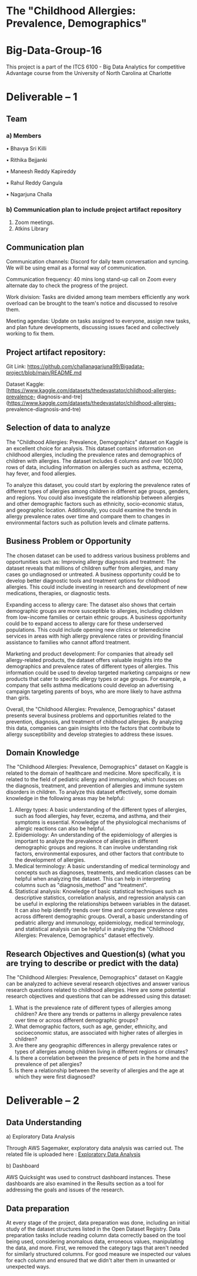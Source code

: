 # The "Childhood Allergies: Prevalence, Demographics"
# Big-Data-Group-16
This project is a part of the ITCS 6100 - Big Data Analytics for competitive Advantage course from the University of North Carolina at Charlotte
# Deliverable – 1


## 	Team

### a)	Members
•	Bhavya Sri Killi

•	Rithika Bejjanki

•	Maneesh Reddy Kapireddy

•	Rahul Reddy Gangula

•	Nagarjuna Challa


### b)	Communication plan to include project artifact repository

1.	Zoom meetings.
2.	Atkins Library

## 	Communication plan

Communication channels: Discord for daily team conversation and syncing. We will be using email as a formal way of communication.

Communication frequency: 40 mins long stand-up call on Zoom every alternate day to check the progress of the project.

Work division: Tasks are divided among team members efficiently any work overload can be brought to the team's notice and discussed to resolve them.

Meeting agendas: Update on tasks assigned to everyone, assign new tasks, and plan future developments, discussing issues faced and collectively working to fix them.

## Project artifact repository:

Git Link: https://github.com/challanagarjuna99/Bigadata-project/blob/main/README.md

Dataset
Kaggle: [https://www.kaggle.com/datasets/thedevastator/childhood-allergies-prevalence- diagnosis-and-tre](https://www.kaggle.com/datasets/thedevastator/childhood-allergies- prevalence-diagnosis-and-tre)


## 	Selection of data to analyze

The "Childhood Allergies: Prevalence, Demographics" dataset on Kaggle is an excellent choice for analysis. This dataset contains information on childhood allergies, including the prevalence rates and demographics of children with allergies. The dataset includes 6 columns and over 100,000 rows of data, including information on allergies such as asthma, eczema, hay fever, and food allergies.

To analyze this dataset, you could start by exploring the prevalence rates of different types of allergies among children in different age groups, genders, and regions. You could also investigate the relationship between allergies and other demographic factors such as ethnicity, socio-economic status, and geographic location. Additionally, you could examine the trends in allergy prevalence rates over time and compare them to changes in environmental factors such as pollution levels and climate patterns.

##  Business Problem or Opportunity

The chosen dataset can be used to address various business problems and opportunities such as:
Improving allergy diagnosis and treatment: The dataset reveals that millions of children suffer from allergies, and many cases go undiagnosed or untreated. A business opportunity could be to develop better diagnostic tools and treatment options for childhood allergies. This could include investing in research and development of new medications, therapies, or diagnostic tests.

Expanding access to allergy care: The dataset also shows that certain demographic groups are more susceptible to allergies, including children from low-income families or certain ethnic groups. A business opportunity could be to expand access to allergy care for these underserved populations. This could include opening new clinics or telemedicine services in areas with high allergy prevalence rates or providing financial assistance to families who cannot afford treatment.

Marketing and product development: For companies that already sell allergy-related products, the dataset offers valuable insights into the demographics and prevalence rates of different types of allergies. This information could be used to develop targeted marketing campaigns or new products that cater to specific allergy types or age groups. For example, a company that sells asthma medications could develop an advertising campaign targeting parents of boys, who are more likely to have asthma than girls.

Overall, the "Childhood Allergies: Prevalence, Demographics" dataset presents several business problems and opportunities related to the prevention, diagnosis, and treatment of childhood allergies. By analyzing this data, companies can gain insights into the factors that contribute to allergy susceptibility and develop strategies to address these issues.

## Domain Knowledge

The "Childhood Allergies: Prevalence, Demographics" dataset on Kaggle is related to the domain of healthcare and medicine. More specifically, it is related to the field of pediatric allergy and immunology, which focuses on the diagnosis, treatment, and prevention of allergies and immune system disorders in children.
To analyze this dataset effectively, some domain knowledge in the following areas may be helpful:
1. Allergy types: A basic understanding of the different types of allergies, such as food allergies, hay fever, eczema, and asthma, and their symptoms is essential. Knowledge of the physiological mechanisms of allergic reactions can also be helpful.
2. Epidemiology: An understanding of the epidemiology of allergies is important to analyze the prevalence of allergies in different demographic groups and regions. It can involve understanding risk factors, environmental exposures, and other factors that contribute to the development of allergies.
3. Medical terminology: A basic understanding of medical terminology and concepts such as diagnoses, treatments, and medication classes can be helpful when analyzing the dataset. This can help in interpreting columns such as "diagnosis_method" and "treatment".
4. Statistical analysis: Knowledge of basic statistical techniques such as descriptive statistics, correlation analysis, and regression analysis can be useful in exploring the relationships between variables in the dataset. It can also help identify trends over time and compare prevalence rates across different demographic groups.
Overall, a basic understanding of pediatric allergy and immunology, epidemiology, medical terminology, and statistical analysis can be helpful in analyzing the "Childhood Allergies: Prevalence, Demographics" dataset effectively.

## Research Objectives and Question(s) (what you are trying to describe or predict with the data)

The "Childhood Allergies: Prevalence, Demographics" dataset on Kaggle can be analyzed to achieve several research objectives and answer various research questions related to childhood allergies. Here are some potential research objectives and questions that can be addressed using this dataset:

1. What is the prevalence rate of different types of allergies among children? Are there any trends or patterns in allergy prevalence rates over time or across different demographic groups?
2. What demographic factors, such as age, gender, ethnicity, and socioeconomic status, are associated with higher rates of allergies in children?
3. Are there any geographic differences in allergy prevalence rates or types of allergies among children living in different regions or climates?
4. Is there a correlation between the presence of pets in the home and the prevalence of pet allergies?
5. Is there a relationship between the severity of allergies and the age at which they were first diagnosed?
##
# Deliverable – 2
## Data Understanding
a) Exploratory Data Analysis

Through AWS Sagemaker, exploratory data analysis was carried out. The related file is uploaded here : [Exploratory Data Analysis](https://github.com/challanagarjuna99/Bigadata-project/tree/main/Exploratory%20Data%20Analysis)



b) Dashboard


AWS Quicksight was used to construct dashboard instances. These dashboards are also examined in the Results section as a tool for addressing the goals and issues of the research.


## Data preparation

At every stage of the project, data preparation was done, including an initial study of the dataset structures listed in the Open Dataset Registry. Data preparation tasks include reading column data correctly based on the tool being used, considering anomalous data, erroneous values, manipulating the data, and more.
First, we removed the category tags that aren't needed for
similarly structured columns. For good measure we inspected our values for each column and
ensured that we didn't alter them in unwanted or unexpected ways.

